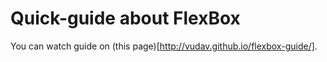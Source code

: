 # Quick-guide about FlexBox
You can watch guide on (this page)[http://vudav.github.io/flexbox-guide/].